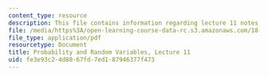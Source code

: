 ```yaml
---
content_type: resource
description: This file contains information regarding lecture 11 notes.
file: /media/https%3A/open-learning-course-data-rc.s3.amazonaws.com/18-440-probability-and-random-variables-spring-2014/fe3e93c24d8067fd7ed187946377f473_MIT18_440S14_Lecture11.pdf
file_type: application/pdf
resourcetype: Document
title: Probability and Random Variables, Lecture 11
uid: fe3e93c2-4d80-67fd-7ed1-87946377f473
---
```

